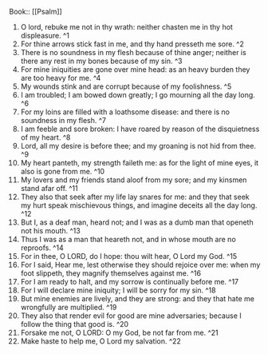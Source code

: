  Book:: [[Psalm]]
 1. O lord, rebuke me not in thy wrath: neither chasten me in thy hot displeasure. ^1
 2. For thine arrows stick fast in me, and thy hand presseth me sore. ^2
 3. There is no soundness in my flesh because of thine anger; neither is there any rest in my bones because of my sin. ^3
 4. For mine iniquities are gone over mine head: as an heavy burden they are too heavy for me. ^4
 5. My wounds stink and are corrupt because of my foolishness. ^5
 6. I am troubled; I am bowed down greatly; I go mourning all the day long. ^6
 7. For my loins are filled with a loathsome disease: and there is no soundness in my flesh. ^7
 8. I am feeble and sore broken: I have roared by reason of the disquietness of my heart. ^8
 9. Lord, all my desire is before thee; and my groaning is not hid from thee. ^9
 10. My heart panteth, my strength faileth me: as for the light of mine eyes, it also is gone from me. ^10
 11. My lovers and my friends stand aloof from my sore; and my kinsmen stand afar off. ^11
 12. They also that seek after my life lay snares for me: and they that seek my hurt speak mischievous things, and imagine deceits all the day long. ^12
 13. But I, as a deaf man, heard not; and I was as a dumb man that openeth not his mouth. ^13
 14. Thus I was as a man that heareth not, and in whose mouth are no reproofs. ^14
 15. For in thee, O LORD, do I hope: thou wilt hear, O Lord my God. ^15
 16. For I said, Hear me, lest otherwise they should rejoice over me: when my foot slippeth, they magnify themselves against me. ^16
 17. For I am ready to halt, and my sorrow is continually before me. ^17
 18. For I will declare mine iniquity; I will be sorry for my sin. ^18
 19. But mine enemies are lively, and they are strong: and they that hate me wrongfully are multiplied. ^19
 20. They also that render evil for good are mine adversaries; because I follow the thing that good is. ^20
 21. Forsake me not, O LORD: O my God, be not far from me. ^21
 22. Make haste to help me, O Lord my salvation. ^22
